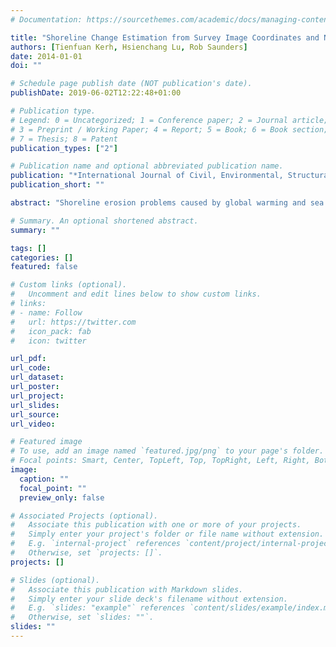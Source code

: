```yaml
---
# Documentation: https://sourcethemes.com/academic/docs/managing-content/

title: "Shoreline Change Estimation from Survey Image Coordinates and Neural Network Approximation"
authors: [Tienfuan Kerh, Hsienchang Lu, Rob Saunders]
date: 2014-01-01
doi: ""

# Schedule page publish date (NOT publication's date).
publishDate: 2019-06-02T12:22:48+01:00

# Publication type.
# Legend: 0 = Uncategorized; 1 = Conference paper; 2 = Journal article;
# 3 = Preprint / Working Paper; 4 = Report; 5 = Book; 6 = Book section;
# 7 = Thesis; 8 = Patent
publication_types: ["2"]

# Publication name and optional abbreviated publication name.
publication: "*International Journal of Civil, Environmental, Structural, Construction and Architectural Engineering*, **8**(4):381–386"
publication_short: ""

abstract: "Shoreline erosion problems caused by global warming and sea level rising may result in losing of land areas, so it should be examined regularly to reduce possible negative impacts. Initially in this study, three sets of survey images obtained from the years of 1990, 2001, and 2010, respectively, are digitalized by using graphical software to establish the spatial coordinates of six major beaches around the island of Taiwan. Then, by overlaying the known multi-period images, the change of shoreline can be observed from their distribution of coordinates. In addition, the neural network approximation is used to develop a model for predicting shoreline variation in the years of 2015 and 2020. The comparison results show that there is no significant change of total sandy area for all beaches in the three different periods. However, the prediction results show that two beaches may exhibit an increasing of total sandy areas under a statistical 95% confidence interval. The proposed method adopted in this study may be applicable to other shorelines of interest around the world."

# Summary. An optional shortened abstract.
summary: ""

tags: []
categories: []
featured: false

# Custom links (optional).
#   Uncomment and edit lines below to show custom links.
# links:
# - name: Follow
#   url: https://twitter.com
#   icon_pack: fab
#   icon: twitter

url_pdf:
url_code:
url_dataset:
url_poster:
url_project:
url_slides:
url_source:
url_video:

# Featured image
# To use, add an image named `featured.jpg/png` to your page's folder. 
# Focal points: Smart, Center, TopLeft, Top, TopRight, Left, Right, BottomLeft, Bottom, BottomRight.
image:
  caption: ""
  focal_point: ""
  preview_only: false

# Associated Projects (optional).
#   Associate this publication with one or more of your projects.
#   Simply enter your project's folder or file name without extension.
#   E.g. `internal-project` references `content/project/internal-project/index.md`.
#   Otherwise, set `projects: []`.
projects: []

# Slides (optional).
#   Associate this publication with Markdown slides.
#   Simply enter your slide deck's filename without extension.
#   E.g. `slides: "example"` references `content/slides/example/index.md`.
#   Otherwise, set `slides: ""`.
slides: ""
---
```


